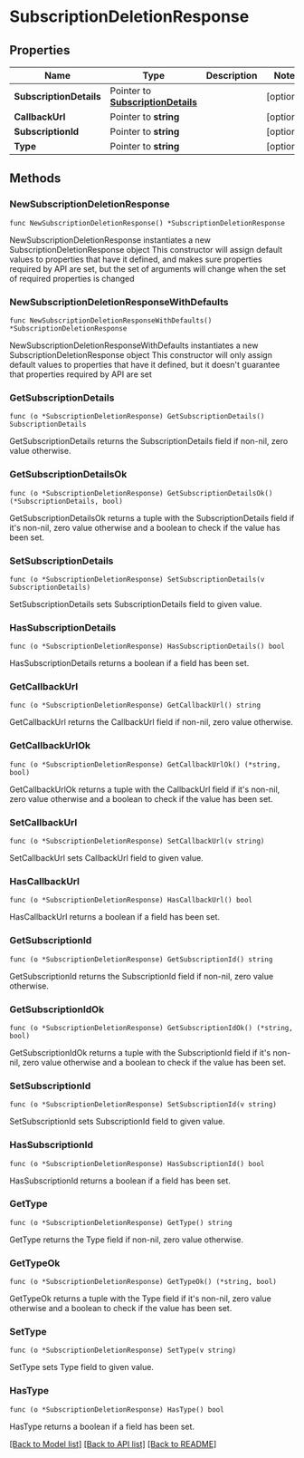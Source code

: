 # SubscriptionDeletionResponse

## Properties

Name | Type | Description | Notes
------------ | ------------- | ------------- | -------------
**SubscriptionDetails** | Pointer to [**SubscriptionDetails**](SubscriptionDetails.md) |  | [optional] 
**CallbackUrl** | Pointer to **string** |  | [optional] 
**SubscriptionId** | Pointer to **string** |  | [optional] 
**Type** | Pointer to **string** |  | [optional] 

## Methods

### NewSubscriptionDeletionResponse

`func NewSubscriptionDeletionResponse() *SubscriptionDeletionResponse`

NewSubscriptionDeletionResponse instantiates a new SubscriptionDeletionResponse object
This constructor will assign default values to properties that have it defined,
and makes sure properties required by API are set, but the set of arguments
will change when the set of required properties is changed

### NewSubscriptionDeletionResponseWithDefaults

`func NewSubscriptionDeletionResponseWithDefaults() *SubscriptionDeletionResponse`

NewSubscriptionDeletionResponseWithDefaults instantiates a new SubscriptionDeletionResponse object
This constructor will only assign default values to properties that have it defined,
but it doesn't guarantee that properties required by API are set

### GetSubscriptionDetails

`func (o *SubscriptionDeletionResponse) GetSubscriptionDetails() SubscriptionDetails`

GetSubscriptionDetails returns the SubscriptionDetails field if non-nil, zero value otherwise.

### GetSubscriptionDetailsOk

`func (o *SubscriptionDeletionResponse) GetSubscriptionDetailsOk() (*SubscriptionDetails, bool)`

GetSubscriptionDetailsOk returns a tuple with the SubscriptionDetails field if it's non-nil, zero value otherwise
and a boolean to check if the value has been set.

### SetSubscriptionDetails

`func (o *SubscriptionDeletionResponse) SetSubscriptionDetails(v SubscriptionDetails)`

SetSubscriptionDetails sets SubscriptionDetails field to given value.

### HasSubscriptionDetails

`func (o *SubscriptionDeletionResponse) HasSubscriptionDetails() bool`

HasSubscriptionDetails returns a boolean if a field has been set.

### GetCallbackUrl

`func (o *SubscriptionDeletionResponse) GetCallbackUrl() string`

GetCallbackUrl returns the CallbackUrl field if non-nil, zero value otherwise.

### GetCallbackUrlOk

`func (o *SubscriptionDeletionResponse) GetCallbackUrlOk() (*string, bool)`

GetCallbackUrlOk returns a tuple with the CallbackUrl field if it's non-nil, zero value otherwise
and a boolean to check if the value has been set.

### SetCallbackUrl

`func (o *SubscriptionDeletionResponse) SetCallbackUrl(v string)`

SetCallbackUrl sets CallbackUrl field to given value.

### HasCallbackUrl

`func (o *SubscriptionDeletionResponse) HasCallbackUrl() bool`

HasCallbackUrl returns a boolean if a field has been set.

### GetSubscriptionId

`func (o *SubscriptionDeletionResponse) GetSubscriptionId() string`

GetSubscriptionId returns the SubscriptionId field if non-nil, zero value otherwise.

### GetSubscriptionIdOk

`func (o *SubscriptionDeletionResponse) GetSubscriptionIdOk() (*string, bool)`

GetSubscriptionIdOk returns a tuple with the SubscriptionId field if it's non-nil, zero value otherwise
and a boolean to check if the value has been set.

### SetSubscriptionId

`func (o *SubscriptionDeletionResponse) SetSubscriptionId(v string)`

SetSubscriptionId sets SubscriptionId field to given value.

### HasSubscriptionId

`func (o *SubscriptionDeletionResponse) HasSubscriptionId() bool`

HasSubscriptionId returns a boolean if a field has been set.

### GetType

`func (o *SubscriptionDeletionResponse) GetType() string`

GetType returns the Type field if non-nil, zero value otherwise.

### GetTypeOk

`func (o *SubscriptionDeletionResponse) GetTypeOk() (*string, bool)`

GetTypeOk returns a tuple with the Type field if it's non-nil, zero value otherwise
and a boolean to check if the value has been set.

### SetType

`func (o *SubscriptionDeletionResponse) SetType(v string)`

SetType sets Type field to given value.

### HasType

`func (o *SubscriptionDeletionResponse) HasType() bool`

HasType returns a boolean if a field has been set.


[[Back to Model list]](../README.md#documentation-for-models) [[Back to API list]](../README.md#documentation-for-api-endpoints) [[Back to README]](../README.md)


